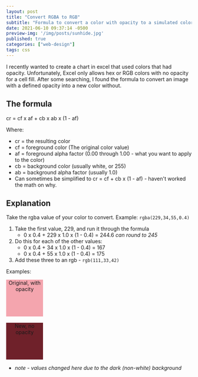```yaml
---
layout: post
title: "Convert RGBA to RGB"
subtitle: "Formula to convert a color with opacity to a simulated color without opacity"
date: 2021-06-10 09:37:14 -0500
preview-img: '/img/posts/sunhide.jpg'
published: true
categories: ["web-design"]
tags: css
---
```


I recently wanted to create a chart in excel that used colors that had opacity. Unfortunately, Excel only allows hex or RGB colors with no opacity for a cell fill. After some searching, I found the formula to convert an image with a defined opacity into a new color without.

## The formula
cr = cf x af + cb x ab x (1 - af)

Where:
- cr = the resulting color
- cf = foreground color (The original color value)
- af = foreground alpha factor (0.00 through 1.00 - what you want to apply to the color)
- cb = background color (usually white, or 255)
- ab = background alpha factor (usually 1.0)
- Can sometimes be simplified to cr = cf + cb x (1 - af) - haven't worked the math on 	why.

## Explanation
Take the rgba value of your color to convert.
Example: `rgba(229,34,55,0.4)`

1. Take the first value, 229, and run it through the formula
	- 0 x 0.4 + 229 x 1.0 x (1 - 0.4) = 244.6 *can round to 245*
2. Do this for each of the other values:
	- 0 x 0.4 + 34 x 1.0 x (1 - 0.4) = 167
	- 0 x 0.4 + 55 x 1.0 x (1 - 0.4) = 175
3. Add these three to an rgb - `rgb(111,33,42)`

Examples:
<div style="height:100px; width:100px; background-color:rgba(229,34,55,0.4);text-align:center;">Original, with opacity</div>
<br>
<div style="height:100px; width:100px; background-color:rgb(111,33,42);text-align:center;">New, no opacity</div>

- *note - values changed here due to the dark (non-white) background*